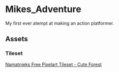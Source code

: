 # Mikes_Adventure
My first ever atempt at making an action platformer.

## Assets
### Tileset
[Namatnieks Free Pixelart Tileset - Cute Forest](https://aamatniekss.itch.io/free-pixelart-tileset-cute-forest)